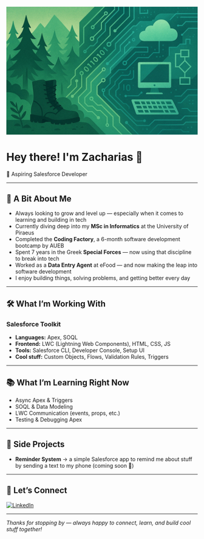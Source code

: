 ![My Background](https://github.com/ImZaharias/ImZaharias/blob/main/background2.jpg)

# Hey there! I'm Zacharias 👋  

🚀 Aspiring Salesforce Developer

---

## 🌱 A Bit About Me  

- Always looking to grow and level up — especially when it comes to learning and building in tech 
- Currently diving deep into my **MSc in Informatics** at the University of Piraeus
- Completed the **Coding Factory**, a 6-month software development bootcamp by AUEB
- Spent 7 years in the Greek **Special Forces** — now using that discipline to break into tech
- Worked as a **Data Entry Agent** at eFood — and now making the leap into software development
- I enjoy building things, solving problems, and getting better every day

---

## 🛠️ What I’m Working With  

### Salesforce Toolkit
- **Languages:** Apex, SOQL  
- **Frontend:** LWC (Lightning Web Components), HTML, CSS, JS
- **Tools:** Salesforce CLI, Developer Console, Setup UI  
- **Cool stuff:** Custom Objects, Flows, Validation Rules, Triggers  

---

## 📚 What I’m Learning Right Now  

- Async Apex & Triggers  
- SOQL & Data Modeling  
- LWC Communication (events, props, etc.)  
- Testing & Debugging Apex  

---

## 🚧 Side Projects  

- **Reminder System** → a simple Salesforce app to remind me about stuff by sending a text to my phone (coming soon 📱)

---

## 💬 Let’s Connect  

[![LinkedIn](https://img.shields.io/badge/LinkedIn-Zacharias%20Polytseris-blue?style=for-the-badge&logo=linkedin&logoColor=white)](https://www.linkedin.com/in/zacharias-polytseris)  

---

_Thanks for stopping by — always happy to connect, learn, and build cool stuff together!_




